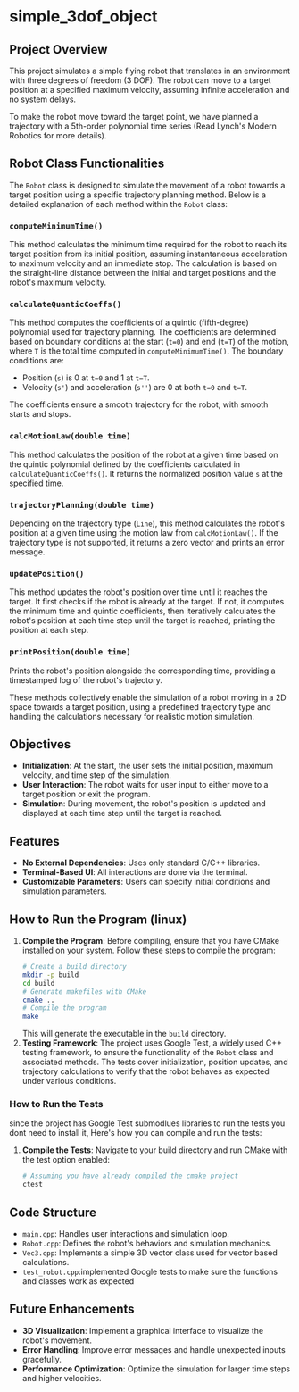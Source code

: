 # simple_3dof_object


## Project Overview

This project simulates a simple flying robot that translates in an environment with three degrees of freedom (3 DOF). The robot can move to a target position at a specified maximum velocity, assuming infinite acceleration and no system delays.

To make the robot move toward the target point, we have planned a trajectory with a 5th-order polynomial time series (Read Lynch's Modern Robotics for more details). 

## Robot Class Functionalities

The `Robot` class is designed to simulate the movement of a robot towards a target position using a specific trajectory planning method. Below is a detailed explanation of each method within the `Robot` class:

### `computeMinimumTime()`
This method calculates the minimum time required for the robot to reach its target position from its initial position, assuming instantaneous acceleration to maximum velocity and an immediate stop. The calculation is based on the straight-line distance between the initial and target positions and the robot's maximum velocity.

### `calculateQuanticCoeffs()`
This method computes the coefficients of a quintic (fifth-degree) polynomial used for trajectory planning. The coefficients are determined based on boundary conditions at the start (`t=0`) and end (`t=T`) of the motion, where `T` is the total time computed in `computeMinimumTime()`. The boundary conditions are:
- Position (`s`) is 0 at `t=0` and 1 at `t=T`.
- Velocity (`s'`) and acceleration (`s''`) are 0 at both `t=0` and `t=T`.

The coefficients ensure a smooth trajectory for the robot, with smooth starts and stops.

### `calcMotionLaw(double time)`
This method calculates the position of the robot at a given time based on the quintic polynomial defined by the coefficients calculated in `calculateQuanticCoeffs()`. It returns the normalized position value `s` at the specified time.

### `trajectoryPlanning(double time)`
Depending on the trajectory type (`Line`), this method calculates the robot's position at a given time using the motion law from `calcMotionLaw()`. If the trajectory type is not supported, it returns a zero vector and prints an error message.

### `updatePosition()`
This method updates the robot's position over time until it reaches the target. It first checks if the robot is already at the target. If not, it computes the minimum time and quintic coefficients, then iteratively calculates the robot's position at each time step until the target is reached, printing the position at each step.

### `printPosition(double time)`
Prints the robot's position alongside the corresponding time, providing a timestamped log of the robot's trajectory.

These methods collectively enable the simulation of a robot moving in a 2D space towards a target position, using a predefined trajectory type and handling the calculations necessary for realistic motion simulation.

## Objectives

- **Initialization**: At the start, the user sets the initial position, maximum velocity, and time step of the simulation.
- **User Interaction**: The robot waits for user input to either move to a target position or exit the program.
- **Simulation**: During movement, the robot's position is updated and displayed at each time step until the target is reached.

## Features

- **No External Dependencies**: Uses only standard C/C++ libraries.
- **Terminal-Based UI**: All interactions are done via the terminal.
- **Customizable Parameters**: Users can specify initial conditions and simulation parameters.

## How to Run the Program (linux)


1. **Compile the Program**:
   Before compiling, ensure that you have CMake installed on your system. Follow these steps to compile the program:
    ```bash
    # Create a build directory
    mkdir -p build
    cd build
    # Generate makefiles with CMake
    cmake ..
    # Compile the program
    make
    ```
   This will generate the executable in the `build` directory.
2. **Testing Framework**:
The project uses Google Test, a widely used C++ testing framework, to ensure the functionality of the `Robot` class and associated methods. The tests cover initialization, position updates, and trajectory calculations to verify that the robot behaves as expected under various conditions.

### How to Run the Tests

since the project has Google Test submodlues libraries to run the tests you dont need to install it, Here's how you can compile and run the tests:

1. **Compile the Tests**:
   Navigate to your build directory and run CMake with the test option enabled:
   ```bash
   # Assuming you have already compiled the cmake project
   ctest
   ```
## Code Structure

- `main.cpp`: Handles user interactions and simulation loop.
- `Robot.cpp`: Defines the robot's behaviors and simulation mechanics.
- `Vec3.cpp`: Implements a simple 3D vector class used for vector based calculations.
- `test_robot.cpp`:implemented Google tests to make sure 
the functions and classes work as expected

## Future Enhancements

- **3D Visualization**: Implement a graphical interface to visualize the robot's movement.
- **Error Handling**: Improve error messages and handle unexpected inputs gracefully.
- **Performance Optimization**: Optimize the simulation for larger time steps and higher velocities.
